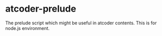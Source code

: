 # atcoder-prelude

The prelude script which might be useful in atcoder contents. This is for node.js environment.
